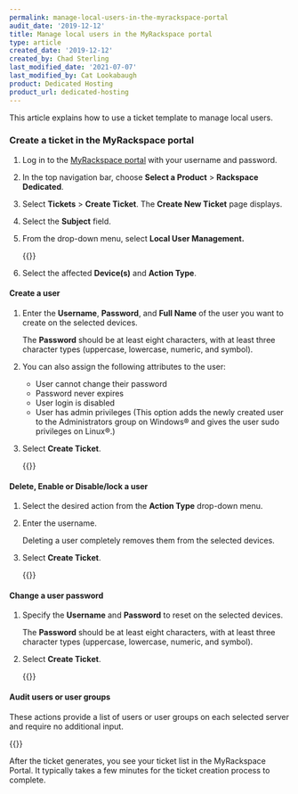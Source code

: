 ```yaml
---
permalink: manage-local-users-in-the-myrackspace-portal
audit_date: '2019-12-12'
title: Manage local users in the MyRackspace portal
type: article
created_date: '2019-12-12'
created_by: Chad Sterling
last_modified_date: '2021-07-07'
last_modified_by: Cat Lookabaugh
product: Dedicated Hosting
product_url: dedicated-hosting
---
```


This article explains how to use a ticket template to manage local users.

### Create a ticket in the MyRackspace portal

1. Log in to the [MyRackspace portal](https://login.rackspace.com/login) with
   your username and password.

2. In the top navigation bar, choose **Select a Product** > **Rackspace Dedicated**.

3. Select **Tickets** > **Create Ticket**. The **Create New Ticket** page displays.

4. Select the **Subject** field.

5. From the drop-down menu, select **Local User Management.**

   {{<image src="localuser1.png" alt="" title="">}}

6. Select the affected **Device(s)** and **Action Type**.

#### Create a user

1. Enter the **Username**, **Password**, and **Full Name** of the user you want
   to create on the selected devices.

   The **Password** should be at least eight characters, with at least three
   character types (uppercase, lowercase, numeric, and symbol).

2. You can also assign the following attributes to the user:

    - User cannot change their password
    - Password never expires
    - User login is disabled
    - User has admin privileges (This option adds the newly created user to the
      Administrators group on Windows&reg; and gives the user sudo privileges on
      Linux&reg;.)

3. Select **Create Ticket**.

   {{<image src="localuser2.png" alt="" title="">}}

#### Delete, Enable or Disable/lock a user

1. Select the desired action from the **Action Type** drop-down menu.

2. Enter the username.

   Deleting a user completely removes them from the selected devices.

3. Select **Create Ticket**.

   {{<image src="localuser3.png" alt="" title="">}}

#### Change a user password

1. Specify the **Username** and **Password** to reset on the selected devices.

   The **Password** should be at least eight characters, with at least three
   character types (uppercase, lowercase, numeric, and symbol).

2. Select **Create Ticket**.

   {{<image src="localuser4.png" alt="" title="">}}

#### Audit users or user groups  

These actions provide a list of users or user groups on each selected server and
require no additional input.

{{<image src="localuser5.png" alt="" title="">}}

  After the ticket generates, you see your ticket list in the MyRackspace Portal.
  It typically takes a few minutes for the ticket creation process to complete.
